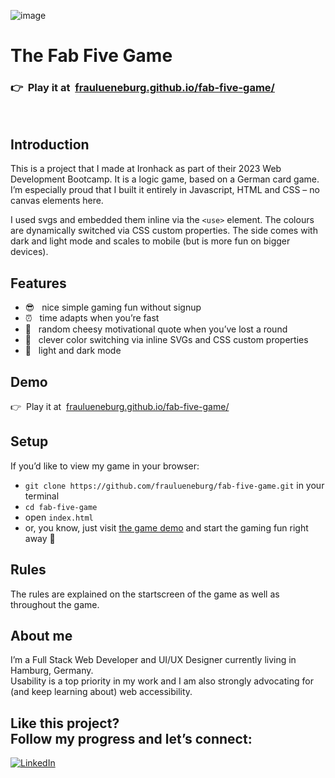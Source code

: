 ![image](https://github.com/fraulueneburg/fab-five-game/assets/122455194/996cf23b-297c-4714-8c0c-77ab65ddf475)

# The Fab Five Game

### 👉&nbsp;&nbsp;Play it at&nbsp;&nbsp;[fraulueneburg.github.io/fab-five-game/](https://fraulueneburg.github.io/fab-five-game/)

<br />

## Introduction

This is a project that I made at Ironhack as part of their 2023 Web Development Bootcamp. It is a logic game, based on a German card game. I’m especially proud that I built it entirely in Javascript, HTML and CSS – no canvas elements here.

I used svgs and embedded them inline via the `<use>` element. The colours are dynamically switched via CSS custom properties. The side comes with dark and light mode and scales to mobile (but is more fun on bigger devices).

## Features

- 😎&nbsp;&nbsp; nice simple gaming fun without signup
- ⏰&nbsp;&nbsp; time adapts when you’re fast
- 🌄&nbsp;&nbsp; random cheesy motivational quote when you’ve lost a round
- 🌈&nbsp;&nbsp; clever color switching via inline SVGs and CSS custom properties
- 🌙&nbsp;&nbsp; light and dark mode

## Demo

👉&nbsp;&nbsp;Play it at&nbsp;&nbsp;[fraulueneburg.github.io/fab-five-game/](https://fraulueneburg.github.io/fab-five-game/)

## Setup

If you’d like to view my game in your browser:

- `git clone https://github.com/fraulueneburg/fab-five-game.git` in your terminal
- `cd fab-five-game`
- open `index.html`
- or, you know, just visit [the game demo](https://fraulueneburg.github.io/fab-five-game/) and start the gaming fun right away 🚀

## Rules

The rules are explained on the startscreen of the game as well as throughout the game.

## About me

I’m a Full Stack Web Developer and UI/UX Designer currently living in Hamburg, Germany.  
Usability is a top priority in my work and I am also strongly advocating for (and keep learning about) web accessibility.

## Like this project? <br />Follow my progress and let’s connect:

<a href="https://linkedin.com/in/fraulueneburg" target="_blank">
<img alt="LinkedIn" src="https://img.shields.io/badge/-linkedin-1572B6?&style=for-the-badge&logo=css3&logoColor=white" />
</a>
